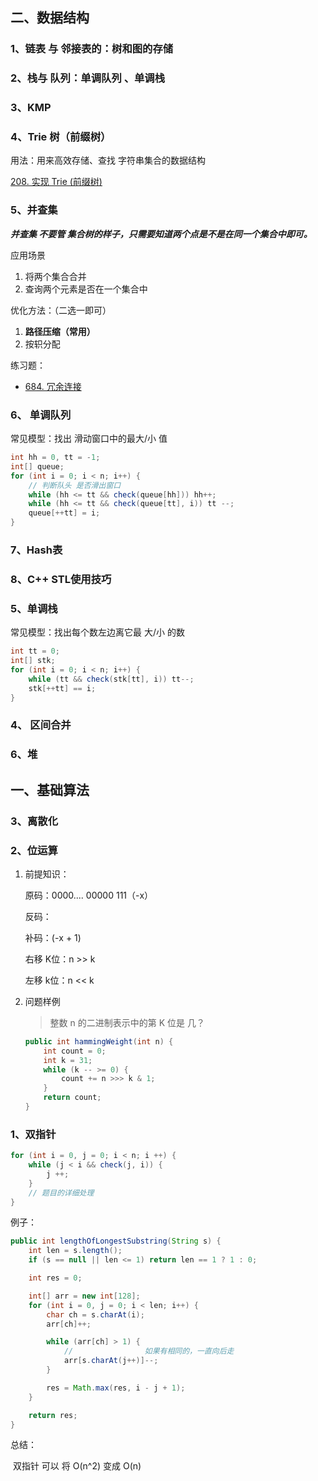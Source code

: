 ## 二、数据结构

### 1、链表 与 邻接表的：树和图的存储

### 2、栈与 队列：单调队列 、单调栈



### 3、KMP

### 4、Trie 树（前缀树）

用法：用来高效存储、查找 字符串集合的数据结构

[208. 实现 Trie (前缀树)](https://leetcode-cn.com/problems/implement-trie-prefix-tree/)

### 5、并查集

***并查集 不要管 集合树的样子，只需要知道两个点是不是在同一个集合中即可。***

应用场景

1. 将两个集合合并
2. 查询两个元素是否在一个集合中

优化方法：（二选一即可）

1. **路径压缩（常用）**
2. 按轵分配

练习题：

- [684. 冗余连接](https://leetcode-cn.com/problems/redundant-connection/)



### 6、 单调队列

常见模型：找出 滑动窗口中的最大/小 值

```java
int hh = 0, tt = -1;
int[] queue;
for (int i = 0; i < n; i++) {
    // 判断队头 是否滑出窗口
    while (hh <= tt && check(queue[hh])) hh++;
    while (hh <= tt && check(queue[tt], i)) tt --;
    queue[++tt] = i;
}
```

### 7、Hash表

### 8、C++ STL使用技巧

### 5、单调栈

常见模型：找出每个数左边离它最 大/小 的数

```java
int tt = 0;
int[] stk;
for (int i = 0; i < n; i++) {
    while (tt && check(stk[tt], i)) tt--;
    stk[++tt] == i;
}
```



### 4、 区间合并



### 6、堆

## 一、基础算法

### 3、离散化

### 2、位运算

1. 前提知识：

   原码：0000.... 00000 111（-x）

   反码：

   补码：(-x + 1)

   右移 K位：n >> k 

   左移 k位：n << k

2. 问题样例

   > 整数 n 的二进制表示中的第 K 位是 几？

   ```java
   public int hammingWeight(int n) {
       int count = 0;
       int k = 31;
       while (k -- >= 0) {
           count += n >>> k & 1;
       }
       return count;
   }
   ```

### 1、双指针

```java
for (int i = 0, j = 0; i < n; i ++) {
	while (j < i && check(j, i)) {
        j ++;
    }
    // 题目的详细处理
}
```

例子：

```java
public int lengthOfLongestSubstring(String s) {
    int len = s.length();
    if (s == null || len <= 1) return len == 1 ? 1 : 0;

    int res = 0;

    int[] arr = new int[128];
    for (int i = 0, j = 0; i < len; i++) {
        char ch = s.charAt(i);
        arr[ch]++;

        while (arr[ch] > 1) {
            //                如果有相同的，一直向后走
            arr[s.charAt(j++)]--;
        }

        res = Math.max(res, i - j + 1);
    }

    return res;
}
```

总结：

​	双指针 可以 将 O(n^2) 变成 O(n)

## 





​	

